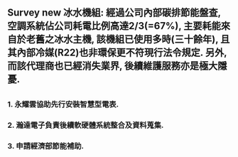 ## Survey new 冰水機組: 經過公司內部碳排節能盤查, 空調系統佔公司耗電比例高達2/3(=67%), 主要耗能來自於老舊之冰水主機, 該機組已使用多時(三十餘年), 且其內部冷媒(R22)也非環保更不符現行法令規定. 另外, 而該代理商也已經消失業界, 後續維護服務亦是極大隱憂.  
## 
### 1. 永耀雲協助先行安裝智慧型電表.
### 2. 瀚達電子負責後續軟硬體系統整合及資料蒐集.
### 3. 申請經濟部節能補助.


